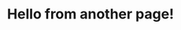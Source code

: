 ---
permalink: hello
title: Hello from another page!
layout: post
filename: hello.md
summary: Elit nisi adipisicing reprehenderit fugiat qui.
---